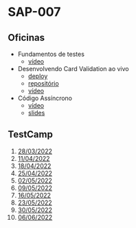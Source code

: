 # SAP-007

## Oficinas
- Fundamentos de testes
    - [vídeo](https://youtu.be/b86-tcIiTfs)
- Desenvolvendo Card Validation ao vivo
    - [deploy](https://gabrieluizramos.com.br/SAP007-card-validation/)
    - [repositório](https://github.com/gabrieluizramos/SAP007-card-validation)
    - [vídeo](https://youtu.be/wnAEJarFcDY)
- Código Assíncrono
    - [vídeo](https://youtu.be/amknX4Hsuws)
    - [slides](../sap-004/codigo-assincrono/slides.pdf)

## TestCamp
1. [28/03/2022](https://youtu.be/3Ub7us4PYs8)
2. [11/04/2022](https://youtu.be/Rw5A_C7c2Y8)
3. [18/04/2022](https://youtu.be/CqCZiY6638s)
4. [25/04/2022](https://youtu.be/Uta9pCerF38)
5. [02/05/2022](https://youtu.be/yxCjHxW6A80)
6. [09/05/2022](https://youtu.be/0DyhtQ5At-Y)
7. [16/05/2022](https://youtu.be/kC_fRVPx-IQ)
8. [23/05/2022](https://youtu.be/nXxeDZ4zoas)
9. [30/05/2022](https://youtu.be/YjlEV0UMVro)
10. [06/06/2022](https://youtu.be/UtqSZkpP798)